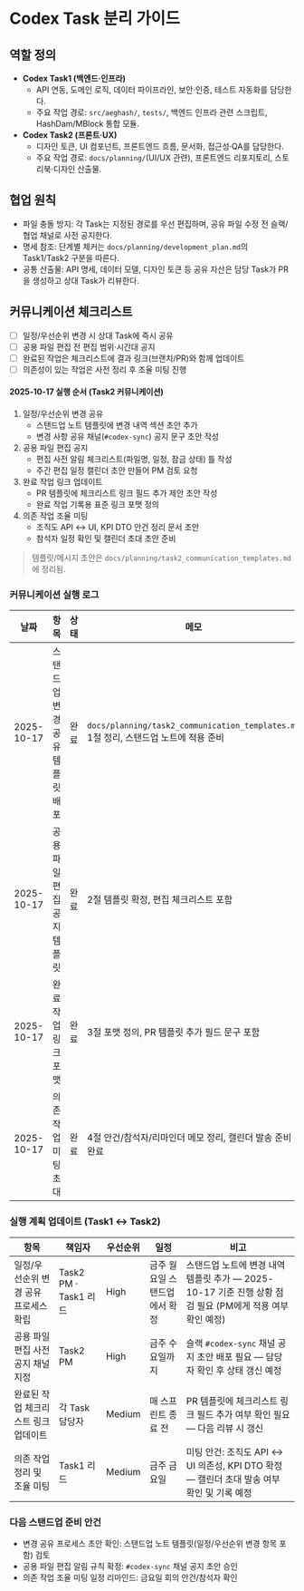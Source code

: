 # Codex Task 분리 가이드

## 역할 정의
- **Codex Task1 (백엔드·인프라)**
  - API 연동, 도메인 로직, 데이터 파이프라인, 보안·인증, 테스트 자동화를 담당한다.
  - 주요 작업 경로: `src/aeghash/`, `tests/`, 백엔드 인프라 관련 스크립트, HashDam/MBlock 통합 모듈.
- **Codex Task2 (프론트·UX)**
  - 디자인 토큰, UI 컴포넌트, 프론트엔드 흐름, 문서화, 접근성·QA를 담당한다.
  - 주요 작업 경로: `docs/planning/`(UI/UX 관련), 프론트엔드 리포지토리, 스토리북·디자인 산출물.

## 협업 원칙
- 파일 충돌 방지: 각 Task는 지정된 경로를 우선 편집하며, 공유 파일 수정 전 슬랙/협업 채널로 사전 공지한다.
- 명세 참조: 단계별 체커는 `docs/planning/development_plan.md`의 Task1/Task2 구분을 따른다.
- 공통 산출물: API 명세, 데이터 모델, 디자인 토큰 등 공유 자산은 담당 Task가 PR을 생성하고 상대 Task가 리뷰한다.

## 커뮤니케이션 체크리스트
- [ ] 일정/우선순위 변경 시 상대 Task에 즉시 공유
- [ ] 공용 파일 편집 전 편집 범위·시간대 공지
- [ ] 완료된 작업은 체크리스트에 결과 링크(브랜치/PR)와 함께 업데이트
- [ ] 의존성이 있는 작업은 사전 정리 후 조율 미팅 진행

#### 2025-10-17 실행 순서 (Task2 커뮤니케이션)
1. 일정/우선순위 변경 공유
   - 스탠드업 노트 템플릿에 변경 내역 섹션 초안 추가
   - 변경 사항 공유 채널(`#codex-sync`) 공지 문구 초안 작성
2. 공용 파일 편집 공지
   - 편집 사전 알림 체크리스트(파일명, 일정, 잠금 상태) 틀 작성
   - 주간 편집 일정 캘린더 초안 만들어 PM 검토 요청
3. 완료 작업 링크 업데이트
   - PR 템플릿에 체크리스트 링크 필드 추가 제안 초안 작성
   - 완료 작업 기록용 표준 링크 포맷 정의
4. 의존 작업 조율 미팅
   - 조직도 API ↔ UI, KPI DTO 안건 정리 문서 초안
   - 참석자 일정 확인 및 캘린더 초대 초안 준비

> 템플릿/메시지 초안은 `docs/planning/task2_communication_templates.md`에 정리됨.

### 커뮤니케이션 실행 로그
| 날짜 | 항목 | 상태 | 메모 |
| --- | --- | --- | --- |
| 2025-10-17 | 스탠드업 변경 공유 템플릿 배포 | 완료 | `docs/planning/task2_communication_templates.md` 1절 정리, 스탠드업 노트에 적용 준비 |
| 2025-10-17 | 공용 파일 편집 공지 템플릿 | 완료 | 2절 템플릿 확정, 편집 체크리스트 포함 |
| 2025-10-17 | 완료 작업 링크 포맷 | 완료 | 3절 포맷 정의, PR 템플릿 추가 필드 문구 포함 |
| 2025-10-17 | 의존 작업 미팅 초대 | 완료 | 4절 안건/참석자/리마인더 메모 정리, 캘린더 발송 준비 완료 |

### 실행 계획 업데이트 (Task1 ↔ Task2)

| 항목 | 책임자 | 우선순위 | 일정 | 비고 |
| --- | --- | --- | --- | --- |
| 일정/우선순위 변경 공유 프로세스 확립 | Task2 PM · Task1 리드 | High | 금주 월요일 스탠드업에서 확정 | 스탠드업 노트에 변경 내역 템플릿 추가 — 2025-10-17 기준 진행 상황 점검 필요 (PM에게 적용 여부 확인 예정) |
| 공용 파일 편집 사전 공지 채널 지정 | Task2 PM | High | 금주 수요일까지 | 슬랙 `#codex-sync` 채널 공지 초안 배포 필요 — 담당자 확인 후 상태 갱신 예정 |
| 완료된 작업 체크리스트 링크 업데이트 | 각 Task 담당자 | Medium | 매 스프린트 종료 전 | PR 템플릿에 체크리스트 링크 필드 추가 여부 확인 필요 — 다음 리뷰 시 갱신 |
| 의존 작업 정리 및 조율 미팅 | Task1 리드 | Medium | 금주 금요일 | 미팅 안건: 조직도 API ↔ UI 의존성, KPI DTO 확정 — 캘린더 초대 발송 여부 확인 및 기록 예정 |

### 다음 스탠드업 준비 안건

- 변경 공유 프로세스 초안 확인: 스탠드업 노트 템플릿(일정/우선순위 변경 항목 포함) 검토
- 공용 파일 편집 알림 규칙 확정: `#codex-sync` 채널 공지 초안 승인
- 의존 작업 조율 미팅 일정 리마인드: 금요일 회의 안건/참석자 확인
